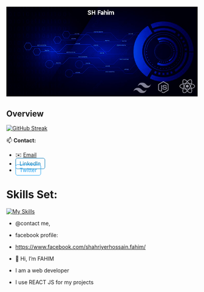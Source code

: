 ![Profile Banner](/images/webdev1.jpg)

## Overview
[![GitHub Streak](https://github-readme-streak-stats.herokuapp.com?user=FAHIM-33&theme=nightfox&hide_border=true)](https://git.io/streak-stats)


📫 **Contact:**
- ✉️ [Email](mailto:youremail@example.com)
- <a href="https://www.linkedin.com/in/yourlinkedin" style="text-decoration: none; border: 1px solid #0077B5; color: #0077B5; padding: 5px 10px; border-radius: 5px;">LinkedIn</a>
- <a href="https://twitter.com/yourtwitter" style="text-decoration: none; border: 1px solid #1DA1F2; color: #1DA1F2; padding: 5px 10px; border-radius: 5px;">Twitter</a>

# Skills Set: 
[![My Skills](https://skillicons.dev/icons?i=js,react,html,css,firebase,mongodb,tailwind)](https://skillicons.dev)

- @contact me, 
- facebook profile:
- https://www.facebook.com/shahriyerhossain.fahim/



- 👋 Hi, I’m FAHIM
- I am a web developer
- I use REACT JS for my projects



